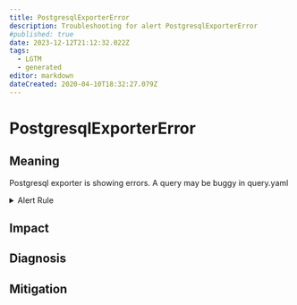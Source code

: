 ```yaml
---
title: PostgresqlExporterError
description: Troubleshooting for alert PostgresqlExporterError
#published: true
date: 2023-12-12T21:12:32.022Z
tags: 
  - LGTM
  - generated
editor: markdown
dateCreated: 2020-04-10T18:32:27.079Z
---
```


# PostgresqlExporterError

## Meaning
[//]: # "Short paragraph that explains what the alert means"
Postgresql exporter is showing errors. A query may be buggy in query.yaml

<details>
  <summary>Alert Rule</summary>

{{% rule "postgresql/postgres-exporter.yml" "PostgresqlExporterError" %}}

<!-- Rule when generated

```yaml
alert: PostgresqlExporterError
expr: pg_exporter_last_scrape_error > 0
for: 0m
labels:
    severity: critical
annotations:
    summary: Postgresql exporter error (instance {{ $labels.instance }})
    description: |-
        Postgresql exporter is showing errors. A query may be buggy in query.yaml
          VALUE = {{ $value }}
          LABELS = {{ $labels }}
    runbook: https://github.com/srerun/prometheus-alerts/blob/main/content/runbooks/postgres-exporter/PostgresqlExporterError.md

```

-->

</details>


## Impact
[//]: # "What could / will happen if the alert is not addressed"



## Diagnosis
[//]: # "Steps to take to identify the cause of the problem"



## Mitigation
[//]: # "The steps necessary to resolve the alert"
